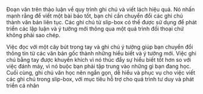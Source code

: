 
Đoạn văn trên thảo luận về quy trình ghi chú và viết lách hiệu quả. Nó nhấn mạnh rằng để viết một bài báo tốt, bạn chỉ cần chuyển đổi các ghi chú thành văn bản liên tục. Các ghi chú từ slip-box có thể được sử dụng để phát triển các lập luận và ý tưởng mới thông qua một quá trình đối thoại chứ không phải sao chép.

Việc đọc với một cây bút trong tay và ghi chú ý tưởng giúp bạn chuyển đổi thông tin từ các văn bản gốc thành những hiểu biết và ý tưởng mới. Việc ghi chú bằng tay được khuyến khích vì nó thúc đẩy sự hiểu biết tốt hơn so với việc đánh máy, vì nó buộc bạn phải tập trung vào những gì bạn đang học. Cuối cùng, ghi chú văn học nên ngắn gọn, dễ hiểu và phục vụ cho việc viết các ghi chú trong slip-box, với mục tiêu hỗ trợ cho quá trình tư duy và phát triển cá nhân

